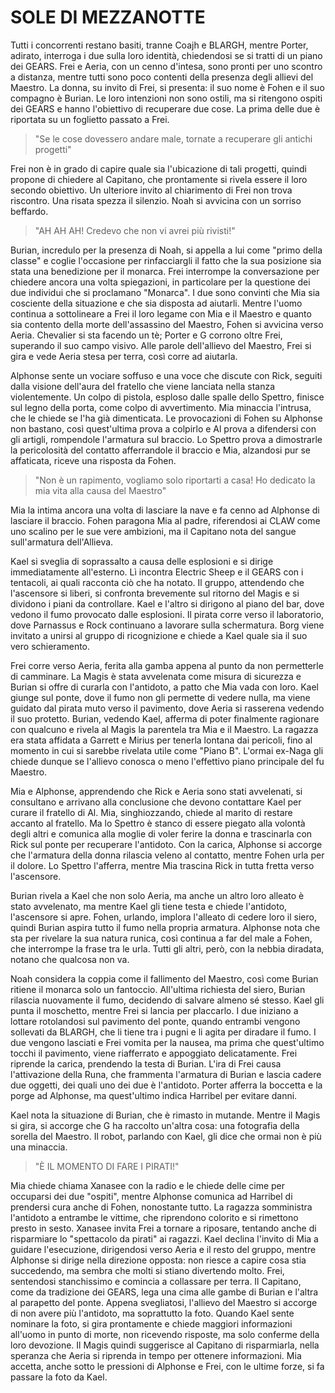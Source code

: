 # SOLE DI MEZZANOTTE

Tutti i concorrenti restano basiti, tranne Coajh e BLARGH, mentre Porter, adirato, interroga i due sulla loro identità, chiedendosi se si tratti di un piano dei GEARS.
Frei e Aeria, con un cenno d'intesa, sono pronti per uno scontro a distanza, mentre tutti sono poco contenti della presenza degli allievi del Maestro.
La donna, su invito di Frei, si presenta: il suo nome è Fohen e il suo compagno è Burian. Le loro intenzioni non sono ostili, ma si ritengono ospiti dei GEARS e hanno l'obiettivo di recuperare due cose. La prima delle due è riportata su un foglietto passato a Frei. 

> "Se le cose dovessero andare male, tornate a recuperare gli antichi progetti"

Frei non è in grado di capire quale sia l'ubicazione di tali progetti, quindi propone di chiedere al Capitano, che prontamente si rivela essere il loro secondo obiettivo. Un ulteriore invito al chiarimento di Frei non trova riscontro.
Una risata spezza il silenzio. Noah si avvicina con un sorriso beffardo.

> "AH AH AH! Credevo che non vi avrei più rivisti!"

Burian, incredulo per la presenza di Noah, si appella a lui come "primo della classe" e coglie l'occasione per rinfacciargli il fatto che la sua posizione sia stata una benedizione per il monarca. Frei interrompe la conversazione per chiedere ancora una volta spiegazioni, in particolare per la questione dei due individui che si proclamano "Monarca". I due sono convinti che Mia sia cosciente della situazione e che sia disposta ad aiutarli. Mentre l'uomo continua a sottolineare a Frei il loro legame con Mia e il Maestro e quanto sia contento della morte dell'assassino del Maestro, Fohen si avvicina verso Aeria. Chevalier si sta facendo un tè; Porter e G corrono oltre Frei, superando il suo campo visivo. Alle parole dell'allievo del Maestro, Frei si gira e vede Aeria stesa per terra, così corre ad aiutarla.

Alphonse sente un vociare soffuso e una voce che discute con Rick, seguiti dalla visione dell'aura del fratello che viene lanciata nella stanza violentemente. Un colpo di pistola, esploso dalle spalle dello Spettro, finisce sul legno della porta, come colpo di avvertimento. Mia minaccia l'intrusa, che le chiede se l'ha già dimenticata.
Le provocazioni di Fohen su Alphonse non bastano, così quest'ultima prova a colpirlo e Al prova a difendersi con gli artigli, rompendole l'armatura sul braccio. Lo Spettro prova a dimostrarle la pericolosità del contatto afferrandole il braccio e Mia, alzandosi pur se affaticata, riceve una risposta da Fohen.

> "Non è un rapimento, vogliamo solo riportarti a casa! Ho dedicato la mia vita alla causa del Maestro"

Mia la intima ancora una volta di lasciare la nave e fa cenno ad Alphonse di lasciare il braccio. Fohen paragona Mia al padre, riferendosi ai CLAW come uno scalino per le sue vere ambizioni, ma il Capitano nota del sangue sull'armatura dell'Allieva.

Kael si sveglia di soprassalto a causa delle esplosioni e si dirige immediatamente all'esterno. Lì incontra Electric Sheep e il GEARS con i tentacoli, ai quali racconta ciò che ha notato. Il gruppo, attendendo che l'ascensore si liberi, si confronta brevemente sul ritorno del Magis e si dividono i piani da controllare. Kael e l'altro si dirigono al piano del bar, dove vedono il fumo provocato dalle esplosioni. Il pirata corre verso il laboratorio, dove Parnassus e Rock continuano a lavorare sulla schermatura. Borg viene invitato a unirsi al gruppo di ricognizione e chiede a Kael quale sia il suo vero schieramento.

Frei corre verso Aeria, ferita alla gamba appena al punto da non permetterle di camminare. La Magis è stata avvelenata come misura di sicurezza e Burian si offre di curarla con l'antidoto, a patto che Mia vada con loro.
Kael giunge sul ponte, dove il fumo non gli permette di vedere nulla, ma viene guidato dal pirata muto verso il pavimento, dove Aeria si rasserena vedendo il suo protetto. Burian, vedendo Kael, afferma di poter finalmente ragionare con qualcuno e rivela al Magis la parentela tra Mia e il Maestro. La ragazza era stata affidata a Garrett e Mirius per tenerla lontana dai pericoli, fino al momento in cui si sarebbe rivelata utile come "Piano B". L'ormai ex-Naga gli chiede dunque se l'allievo conosca o meno l'effettivo piano principale del fu Maestro.

Mia e Alphonse, apprendendo che Rick e Aeria sono stati avvelenati, si consultano e arrivano alla conclusione che devono contattare Kael per curare il fratello di Al. Mia, singhiozzando, chiede al marito di restare accanto al fratello. Ma lo Spettro è stanco di essere piegato alla volontà degli altri e comunica alla moglie di voler ferire la donna e trascinarla con Rick sul ponte per recuperare l'antidoto.
Con la carica, Alphonse si accorge che l'armatura della donna rilascia veleno al contatto, mentre Fohen urla per il dolore. Lo Spettro l'afferra, mentre Mia trascina Rick in tutta fretta verso l'ascensore.

Burian rivela a Kael che non solo Aeria, ma anche un altro loro alleato è stato avvelenato, ma mentre Kael gli tiene testa e chiede l'antidoto, l'ascensore si apre. Fohen, urlando, implora l'alleato di cedere loro il siero, quindi Burian aspira tutto il fumo nella propria armatura. Alphonse nota che sta per rivelare la sua natura runica, così continua a far del male a Fohen, che interrompe la frase tra le urla. Tutti gli altri, però, con la nebbia diradata, notano che qualcosa non va.

Noah considera la coppia come il fallimento del Maestro, così come Burian ritiene il monarca solo un fantoccio. All'ultima richiesta del siero, Burian rilascia nuovamente il fumo, decidendo di salvare almeno sé stesso. Kael gli punta il moschetto, mentre Frei si lancia per placcarlo. I due iniziano a lottare rotolandosi sul pavimento del ponte, quando entrambi vengono sollevati da BLARGH, che li tiene tra i pugni e li agita per diradare il fumo. I due vengono lasciati e Frei vomita per la nausea, ma prima che quest'ultimo tocchi il pavimento, viene riafferrato e appoggiato delicatamente. Frei riprende la carica, prendendo la testa di Burian.
L'ira di Frei causa l'attivazione della Runa, che frammenta l'armatura di Burian e lascia cadere due oggetti, dei quali uno dei due è l'antidoto. Porter afferra la boccetta e la porge ad Alphonse, ma quest'ultimo indica Harribel per evitare danni.

Kael nota la situazione di Burian, che è rimasto in mutande. Mentre il Magis si gira, si accorge che G ha raccolto un'altra cosa: una fotografia della sorella del Maestro. Il robot, parlando con Kael, gli dice che ormai non è più una minaccia.

> "È IL MOMENTO DI FARE I PIRATI!"

Mia chiede chiama Xanasee con la radio e le chiede delle cime per occuparsi dei due "ospiti", mentre Alphonse comunica ad Harribel di prendersi cura anche di Fohen, nonostante tutto. La ragazza somministra l'antidoto a entrambe le vittime, che riprendono colorito e si rimettono presto in sesto.
Xanasee invita Frei a tornare a riposare, tentando anche di risparmiare lo "spettacolo da pirati" ai ragazzi. 
Kael declina l'invito di Mia a guidare l'esecuzione, dirigendosi verso Aeria e il resto del gruppo, mentre Alphonse si dirige nella direzione opposta: non riesce a capire cosa stia succedendo, ma sembra che molti si stiano divertendo molto. Frei, sentendosi stanchissimo e comincia a collassare per terra.
Il Capitano, come da tradizione dei GEARS, lega una cima alle gambe di Burian e l'altra al parapetto del ponte. Appena svegliatosi, l'allievo del Maestro si accorge di non avere più l'antidoto, ma soprattutto la foto. Quando Kael sente nominare la foto, si gira prontamente e chiede maggiori informazioni all'uomo in punto di morte, non ricevendo risposte, ma solo conferme della loro devozione. Il Magis quindi suggerisce al Capitano di risparmiarla, nella speranza che Aeria si riprenda in tempo per ottenere informazioni. Mia accetta, anche sotto le pressioni di Alphonse e Frei, con le ultime forze, si fa passare la foto da Kael.